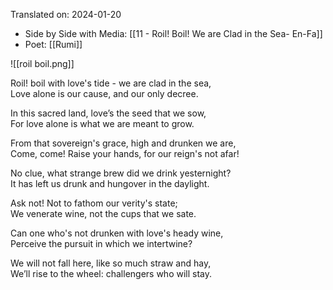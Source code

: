 Translated on: 2024-01-20   
- Side by Side with Media: [[11 - Roil! Boil! We are Clad in the Sea-  En-Fa]]
- Poet:  [[Rumi]]

![[roil boil.png]]  

 Roil! boil with love's tide - we are clad in the sea,    
 Love alone is our cause, and our only decree.           
 
 In this sacred land, love’s the seed that we sow,   
 For love alone is what we are meant to grow.
 
 From that sovereign's grace, high and drunken we are,  
 Come, come! Raise your hands, for our reign's not afar! 
 
 No clue, what strange brew did we drink yesternight?    
 It has left us drunk and hungover in the daylight.          
 
 Ask not! Not to fathom our verity's state;              
 We venerate wine, not the cups that we sate.            
 
 Can one who's not drunken with love's heady wine,       
 Perceive the pursuit in which we intertwine?            
 
 We will not fall here, like so much straw and hay,      
 We’ll rise to the wheel: challengers who will stay.     